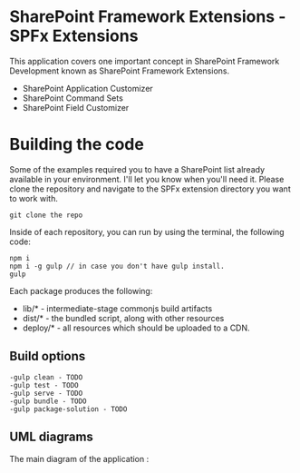 # SharePoint Framework Extensions - SPFx Extensions

This application covers one important concept in SharePoint Framework Development known as SharePoint Framework Extensions.

 - SharePoint Application Customizer 
 - SharePoint Command Sets 
 - SharePoint Field Customizer

#  Building the code

Some of the examples required you to have a SharePoint list already available in your environment. I'll let you know when you'll need it. Please clone the repository and navigate to the SPFx extension directory you want to work with.

    git clone the repo

Inside of each repository, you can run by using the terminal, the following code:

    npm i
	npm i -g gulp // in case you don't have gulp install. 
	gulp

Each package produces the following:

-   lib/* - intermediate-stage commonjs build artifacts
-   dist/* - the bundled script, along with other resources
-   deploy/* - all resources which should be uploaded to a CDN.


##  Build options

	-gulp clean - TODO 
	-gulp test - TODO 
	-gulp serve - TODO 
	-gulp bundle - TODO 
	-gulp package-solution - TODO


## UML diagrams

The main diagram of the application :
